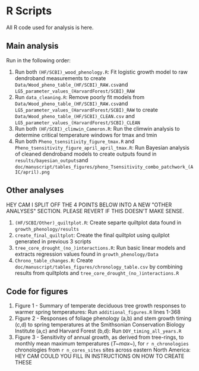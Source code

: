 # R Scripts

All R code used for analysis is here.

## Main analysis

Run in the following order:

1. Run both `(HF/SCBI)_wood_phenology.R`: Fit logistic growth model to raw dendroband measurements to create  `Data/Wood_pheno_table_(HF/SCBI)_RAW.csv`and `LG5_parameter_values_(HarvardForest/SCBI)_RAW`
1. Run `data_cleaning.R`: Remove poorly fit models from `Data/Wood_pheno_table_(HF/SCBI)_RAW.csv`and `LG5_parameter_values_(HarvardForest/SCBI)_RAW` to create `Data/Wood_pheno_table_(HF/SCBI)_CLEAN.csv` and `LG5_parameter_values_(HarvardForest/SCBI)_CLEAN`
1. Run both `(HF/SCBI)_climwin_Cameron.R`: Run the climwin analysis to determine critical temperature windows for tmax and tmin
1. Run both `Pheno_tsensitivity_figure_tmax.R` and `Pheno_tsensitivity_figure_april_april_tmax.R`: Run Bayesian analysis of cleaned dendroband models to create outputs found in `results/bayesian_outputs`and `doc/manuscript/tables_figures/pheno_Tsensitivity_combo_patchwork_(AIC/april).png`


## Other analyses

HEY CAM I SPLIT OFF THE 4 POINTS BELOW INTO A NEW "OTHER ANALYSES" SECTION. PLEASE REVERT IF THIS DOESN'T MAKE SENSE.

1. `(HF/SCBI/Other)_quiltplot.R`: Create separte quiltplot data found in `growth_phenology/results`
1. `create_final_quiltplot`: Create the final quiltplot using quilplot generated in previous 3 scripts
1. `tree_core_drought_(no_)interactions.R`: Run basic linear models and extracts regression values found in `growth_phenology/Data`
1. `Chrono_table_changes.R`: Create `doc/manuscript/tables_figures/chronology_table.csv` by combining results from quiltplots and `tree_core_drought_(no_)interactions.R`


## Code for figures

1. Figure 1 - Summary of temperate deciduous tree growth responses to warmer spring temperatures: Run `additional_figures.R` lines 1-368  
1. Figure 2 - Responses of foliage phenology (a,b) and stem growth timing (c,d) to spring temperatures at the Smithsonian Conservation Biology Institute (a,c) and Harvard Forest (b,d): Run `DOY_timing_all_years.R`
1. Figure 3 - Sensitivity of annual growth, as derived from tree-rings, to monthly mean maximum temperatures (*T~max~*), for `r n_chronologies` chronologies from `r n_cores_sites` sites across eastern North America: HEY CAM COULD YOU FILL IN INSTRUCTIONS ON HOW TO CREATE THESE
